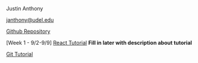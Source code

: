 Justin Anthony

janthony@udel.edu 

[Github Repository](https://github.com/janthony-ud/CISC275-Portfolio)

[Week 1 - 9/2-9/9]
[React Tutorial](https://github.com/janthony-ud/CISC275-Portfolio/blob/main/indexReact.js)
**Fill in later with description about tutorial**


[Git Tutorial](https://learngitbranching.js.org/)

